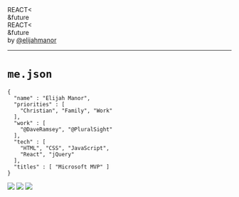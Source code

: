 <!--
{
  "id": "Introduction"
}
-->

<div class="container">
  <div class="bttf">
    <div class="under">
      <span id="topline1">REACT&lt;</span><br>
      <span id="bottomline1">&amp;future </span>
    </div>
    <div class="over">
      <span id="topline2">REACT&lt;</span><br>
      <span id="bottomline2">&amp;future </span>
    </div>
  </div>
</div>

<div id="Introduction-twitter">by <a href="http://twitter.com/elijahmanor">@elijahmanor</a></div>

---

# `me.json`

<div class="Split">
  <div class="Split-column">
    <pre class="language-javascript language--clean language--small"><code>{
  "name" : "Elijah Manor",
  "priorities" : [
    "Christian", "Family", "Work"
  ],
  "work" : [
    "@DaveRamsey", "@PluralSight"
  ],
  "tech" : [
    "HTML", "CSS", "JavaScript",
    "React", "jQuery"
  ],
  "titles" : [ "Microsoft MVP" ]
}</code></pre>
  </div>
  <div class="Split-column">
    <img src="/img/myfamily.jpg" />
    <a href="http://daveramsey.com" target="_blank"><img src="/img/ramsey-solutions.svg" /></a>
    <a href="http://everydollar.com" target="_blank"><img src="/img/everydollar.svg" /></a>
  </div>
</div>  
